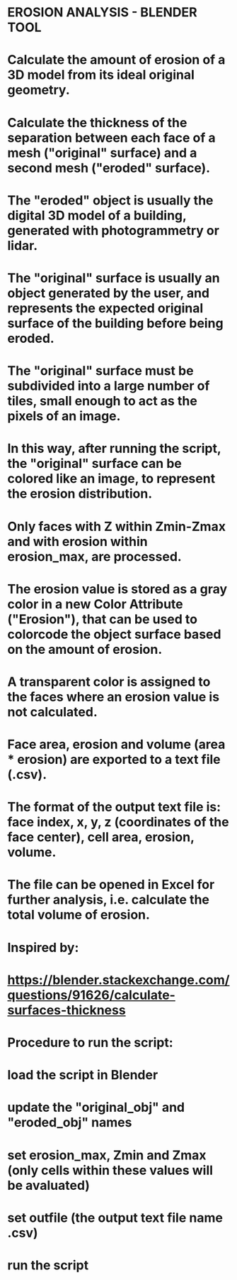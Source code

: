 # EROSION ANALYSIS - BLENDER TOOL
# Calculate the amount of erosion of a 3D model from its ideal original geometry.
#
# Calculate the thickness of the separation between each face of a mesh ("original" surface) and a second mesh ("eroded" surface).
# The "eroded" object is usually the digital 3D model of a building, generated with photogrammetry or lidar.
# The "original" surface is usually an object generated by the user, and represents the expected original surface of the building before being eroded.
# The "original" surface must be subdivided into a large number of tiles, small enough to act as the pixels of an image.
# In this way, after running the script, the "original" surface can be colored like an image, to represent the erosion distribution.  

# Only faces with Z within Zmin-Zmax and with erosion within erosion_max, are processed.
# The erosion value is stored as a gray color in a new Color Attribute ("Erosion"), that can be used to colorcode the object surface based on the amount of erosion.
# A transparent color is assigned to the faces where an erosion value is not calculated.
# Face area, erosion and volume (area * erosion) are exported to a text file (.csv).
# The format of the output text file is: face index, x, y, z (coordinates of the face center), cell area, erosion, volume.
# The file can be opened in Excel for further analysis, i.e. calculate the total volume of erosion.

# Inspired by:
# https://blender.stackexchange.com/questions/91626/calculate-surfaces-thickness

# Procedure to run the script:
#  load the script in Blender
#  update the "original_obj" and "eroded_obj" names
#  set erosion_max, Zmin and Zmax (only cells within these values will be avaluated)
#  set outfile (the output text file name .csv)
#  run the script
